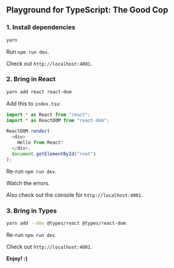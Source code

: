 ## Playground for TypeScript: The Good Cop

### 1. Install dependencies

```sh
yarn
```

Run `npm run dev`.

Check out `http://localhost:4001`.

### 2. Bring in React

```sh
yarn add react react-dom
```

Add this to `index.tsx`:
```js
import * as React from "react";
import * as ReactDOM from "react-dom";

ReactDOM.render(
  <div>
    Hello from React!
  </div>,
  document.getElementById("root")
);
```

Re-run `npm run dev`.

Watch the errors.

Also check out the console for `http://localhost:4001`.

### 3. Bring in Types

```sh
yarn add --dev @types/react @types/react-dom
```

Re-run `npm run dev`.

Check out `http://localhost:4001`.

**Enjoy! :)**
